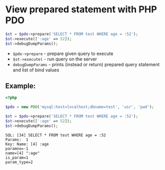 # View prepared statement with PHP PDO

```php
$st = $pdo->prepare('SELECT * FROM test WHERE age = :52');
$st->execute([':age' => 52]);
$st->debugDumpParams();
```

- `$pdo->prepare` - prepare given query to execute
- `$st->execute(` - run query on the server
- `debugDumpParams` - prints (instead or return) prepared query statement and list of bind values

## Example: 
```php
<?php

$pdo = new PDO('mysql:host=localhost;dbname=test', 'usr', 'pwd');

$st = $pdo->prepare('SELECT * FROM test WHERE age = :52');
$st->execute([':age' => 52]);
$st->debugDumpParams();
```
```
SQL: [34] SELECT * FROM test WHERE age = :52
Params:  1
Key: Name: [4] :age
paramno=-1
name=[4] ":age"
is_param=1
param_type=2

```

